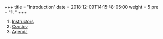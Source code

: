 +++
title = "Introduction"
date = 2018-12-09T14:15:48-05:00
weight = 5
pre = "<b>1. </b>"
+++

1. [Instructors](/louk8cnc-intro-k8s/introduction/whoami/)
2. [Contino](/louk8cnc-intro-k8s/introduction/contino/)
3. [Agenda](/louk8cnc-intro-k8s/introduction/agenda/)

